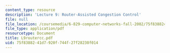 ```yaml
---
content_type: resource
description: 'Lecture 9: Router-Assisted Congestion Control'
file: null
file_location: /coursemedia/6-829-computer-networks-fall-2002/75f8388241d7920f744f27f28230f014_L9routercc.pdf
file_type: application/pdf
resourcetype: Document
title: L9routercc.pdf
uid: 75f83882-41d7-920f-744f-27f28230f014
---
```


